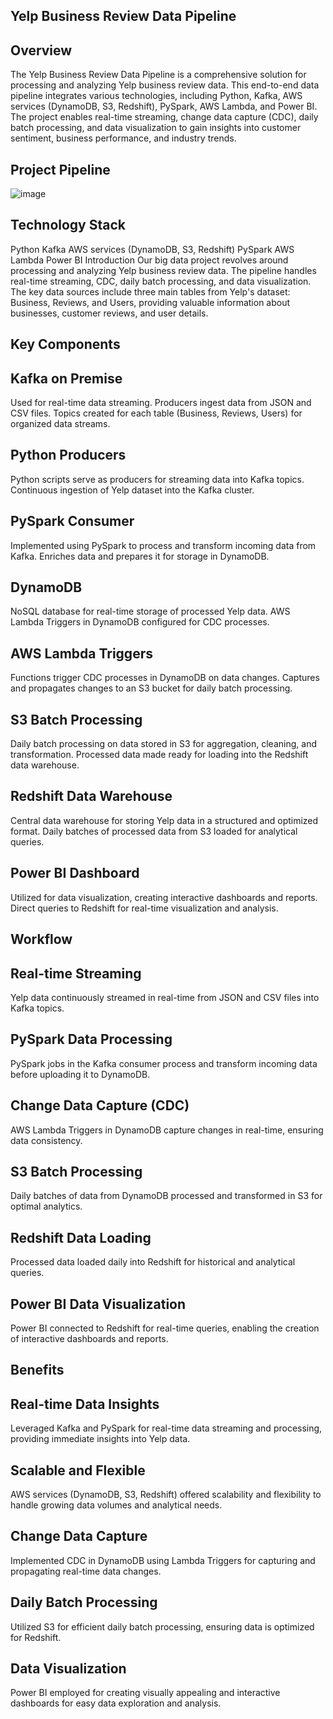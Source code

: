 ## Yelp Business Review Data Pipeline

## Overview

The Yelp Business Review Data Pipeline is a comprehensive solution for processing and analyzing Yelp business review data. This end-to-end data pipeline integrates various technologies, including Python, Kafka, AWS services (DynamoDB, S3, Redshift), PySpark, AWS Lambda, and Power BI. The project enables real-time streaming, change data capture (CDC), daily batch processing, and data visualization to gain insights into customer sentiment, business performance, and industry trends.

##   Project Pipeline
![image](https://github.com/YMMSSH/Business_Reviews_Pipeline/assets/55538499/e8ebb426-2fca-4f7c-a8f0-e97696c5463f)




## Technology Stack

Python
Kafka
AWS services (DynamoDB, S3, Redshift)
PySpark
AWS Lambda
Power BI
Introduction
Our big data project revolves around processing and analyzing Yelp business review data. The pipeline handles real-time streaming, CDC, daily batch processing, and data visualization. The key data sources include three main tables from Yelp's dataset: Business, Reviews, and Users, providing valuable information about businesses, customer reviews, and user details.


## Key Components

## Kafka on Premise

Used for real-time data streaming.
Producers ingest data from JSON and CSV files.
Topics created for each table (Business, Reviews, Users) for organized data streams.

## Python Producers

Python scripts serve as producers for streaming data into Kafka topics.
Continuous ingestion of Yelp dataset into the Kafka cluster.

## PySpark Consumer

Implemented using PySpark to process and transform incoming data from Kafka.
Enriches data and prepares it for storage in DynamoDB.

## DynamoDB

NoSQL database for real-time storage of processed Yelp data.
AWS Lambda Triggers in DynamoDB configured for CDC processes.

## AWS Lambda Triggers

Functions trigger CDC processes in DynamoDB on data changes.
Captures and propagates changes to an S3 bucket for daily batch processing.

## S3 Batch Processing

Daily batch processing on data stored in S3 for aggregation, cleaning, and transformation.
Processed data made ready for loading into the Redshift data warehouse.

## Redshift Data Warehouse

Central data warehouse for storing Yelp data in a structured and optimized format.
Daily batches of processed data from S3 loaded for analytical queries.

## Power BI Dashboard

Utilized for data visualization, creating interactive dashboards and reports.
Direct queries to Redshift for real-time visualization and analysis.

## Workflow

## Real-time Streaming

Yelp data continuously streamed in real-time from JSON and CSV files into Kafka topics.

## PySpark Data Processing

PySpark jobs in the Kafka consumer process and transform incoming data before uploading it to DynamoDB.

## Change Data Capture (CDC)

AWS Lambda Triggers in DynamoDB capture changes in real-time, ensuring data consistency.

## S3 Batch Processing

Daily batches of data from DynamoDB processed and transformed in S3 for optimal analytics.

## Redshift Data Loading

Processed data loaded daily into Redshift for historical and analytical queries.

## Power BI Data Visualization

Power BI connected to Redshift for real-time queries, enabling the creation of interactive dashboards and reports.

## Benefits

## Real-time Data Insights

Leveraged Kafka and PySpark for real-time data streaming and processing, providing immediate insights into Yelp data.

## Scalable and Flexible

AWS services (DynamoDB, S3, Redshift) offered scalability and flexibility to handle growing data volumes and analytical needs.

## Change Data Capture

Implemented CDC in DynamoDB using Lambda Triggers for capturing and propagating real-time data changes.

## Daily Batch Processing

Utilized S3 for efficient daily batch processing, ensuring data is optimized for Redshift.

## Data Visualization

Power BI employed for creating visually appealing and interactive dashboards for easy data exploration and analysis.
